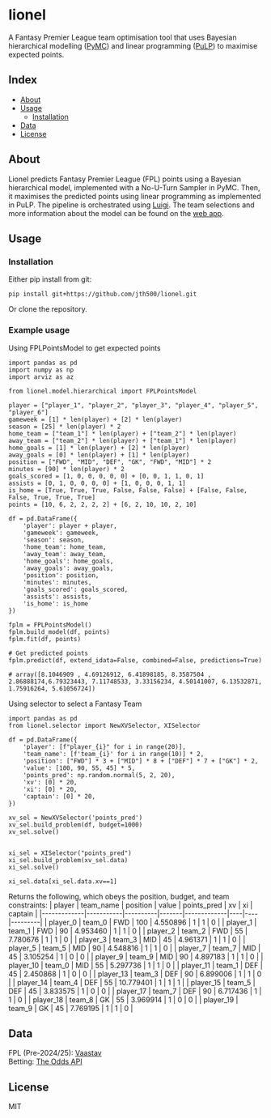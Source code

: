 # lionel
A Fantasy Premier League team optimisation tool that uses Bayesian hierarchical modelling ([PyMC](https://www.pymc.io/welcome.html)) and linear programming ([PuLP](https://coin-or.github.io/pulp/)) to maximise expected points.



## Index

- [About](#about)
- [Usage](#usage)
  - [Installation](#installation)
- [Data](#data)
- [License](#license)

## About
Lionel predicts Fantasy Premier League (FPL) points using a Bayesian hierarchical model, implemented with a No-U-Turn Sampler in PyMC. Then, it maximises the predicted points using linear programming as implemented in PuLP. The pipeline is orchestrated using [Luigi](https://github.com/spotify/luigi). The team selections and more information about the model can be found on the [web app](https://lionel.streamlit.app/).

## Usage

### Installation

Either pip install from git:
```
pip install git+https://github.com/jth500/lionel.git
```

Or clone the repository.

### Example usage

Using FPLPointsModel to get expected points
```
import pandas as pd
import numpy as np
import arviz as az

from lionel.model.hierarchical import FPLPointsModel

player = ["player_1", "player_2", "player_3", "player_4", "player_5", "player_6"] 
gameweek = [1] * len(player) + [2] * len(player)
season = [25] * len(player) * 2
home_team = ["team_1"] * len(player) + ["team_2"] * len(player)
away_team = ["team_2"] * len(player) + ["team_1"] * len(player)
home_goals = [1] * len(player) + [2] * len(player)
away_goals = [0] * len(player) + [1] * len(player)
position = ["FWD", "MID", "DEF", "GK", "FWD", "MID"] * 2
minutes = [90] * len(player) * 2
goals_scored = [1, 0, 0, 0, 0, 0] + [0, 0, 1, 1, 0, 1]
assists = [0, 1, 0, 0, 0, 0] + [1, 0, 0, 0, 1, 1]
is_home = [True, True, True, False, False, False] + [False, False, False, True, True, True]
points = [10, 6, 2, 2, 2, 2] + [6, 2, 10, 10, 2, 10]

df = pd.DataFrame({
    'player': player + player, 
    'gameweek': gameweek, 
    'season': season, 
    'home_team': home_team, 
    'away_team': away_team, 
    'home_goals': home_goals, 
    'away_goals': away_goals, 
    'position': position, 
    'minutes': minutes, 
    'goals_scored': goals_scored, 
    'assists': assists, 
    'is_home': is_home
})

fplm = FPLPointsModel()
fplm.build_model(df, points)
fplm.fit(df, points)

# Get predicted points
fplm.predict(df, extend_idata=False, combined=False, predictions=True)

# array([8.1046909 , 4.69126912, 6.41898185, 8.3587504 , 2.86888174,6.79323443, 7.11748533, 3.33156234, 4.50141007, 6.13532871, 1.75916264, 5.61056724])
```

Using selector to select a Fantasy Team 

```
import pandas as pd
from lionel.selector import NewXVSelector, XISelector

df = pd.DataFrame({
    'player': [f"player_{i}" for i in range(20)],
    'team_name': [f'team_{i}' for i in range(10)] * 2,
    'position': ["FWD"] * 3 + ["MID"] * 8 + ["DEF"] * 7 + ["GK"] * 2,
    'value': [100, 90, 55, 45] * 5,
    'points_pred': np.random.normal(5, 2, 20),
    'xv': [0] * 20,
    'xi': [0] * 20,
    'captain': [0] * 20,
})

xv_sel = NewXVSelector('points_pred')
xv_sel.build_problem(df, budget=1000)
xv_sel.solve()


xi_sel = XISelector("points_pred")
xi_sel.build_problem(xv_sel.data)
xi_sel.solve()

xi_sel.data[xi_sel.data.xv==1]
```
Returns the following, which obeys the position, budget, and team constraints:
| player      | team_name | position | value | points_pred | xv | xi | captain |
|-------------|-----------|----------|-------|-------------|----|----|---------|
| player_0    | team_0    | FWD      | 100   | 4.550896    | 1  | 1  | 0       |
| player_1    | team_1    | FWD      | 90    | 4.953460    | 1  | 1  | 0       |
| player_2    | team_2    | FWD      | 55    | 7.780676    | 1  | 1  | 0       |
| player_3    | team_3    | MID      | 45    | 4.961371    | 1  | 1  | 0       |
| player_5    | team_5    | MID      | 90    | 4.548816    | 1  | 1  | 0       |
| player_7    | team_7    | MID      | 45    | 3.105254    | 1  | 0  | 0       |
| player_9    | team_9    | MID      | 90    | 4.897183    | 1  | 1  | 0       |
| player_10   | team_0    | MID      | 55    | 5.297736    | 1  | 1  | 0       |
| player_11   | team_1    | DEF      | 45    | 2.450868    | 1  | 0  | 0       |
| player_13   | team_3    | DEF      | 90    | 6.899006    | 1  | 1  | 0       |
| player_14   | team_4    | DEF      | 55    | 10.779401   | 1  | 1  | 1       |
| player_15   | team_5    | DEF      | 45    | 3.833575    | 1  | 0  | 0       |
| player_17   | team_7    | DEF      | 90    | 6.717436    | 1  | 1  | 0       |
| player_18   | team_8    | GK       | 55    | 3.969914    | 1  | 0  | 0       |
| player_19   | team_9    | GK       | 45    | 7.769195    | 1  | 1  | 0       |

## Data
FPL (Pre-2024/25): [Vaastav](https://github.com/vaastav/Fantasy-Premier-League)  
Betting: [The Odds API](https://the-odds-api.com)


##  License
MIT




